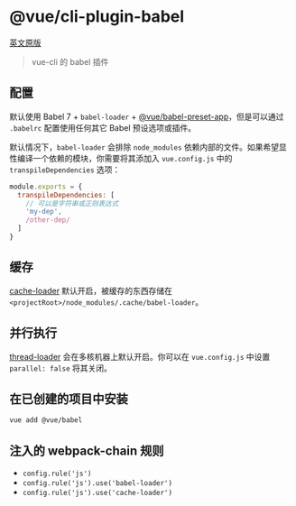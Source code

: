 # @vue/cli-plugin-babel

[英文原版](https://github.com/vuejs/vue-cli/tree/dev/packages/\@vue/cli-plugin-babel/README.md)

> vue-cli 的 babel 插件

## 配置

默认使用 Babel 7 + `babel-loader` + [@vue/babel-preset-app](../vue-babel-preset-app/README.md)，但是可以通过 `.babelrc` 配置使用任何其它 Babel 预设选项或插件。

默认情况下，`babel-loader` 会排除 `node_modules` 依赖内部的文件。如果希望显性编译一个依赖的模块，你需要将其添加入 `vue.config.js` 中的 `transpileDependencies` 选项：

``` js
module.exports = {
  transpileDependencies: [
    // 可以是字符串或正则表达式
    'my-dep',
    /other-dep/
  ]
}
```

## 缓存

[cache-loader](https://github.com/webpack-contrib/cache-loader) 默认开启，被缓存的东西存储在 `<projectRoot>/node_modules/.cache/babel-loader`。

## 并行执行

[thread-loader](https://github.com/webpack-contrib/thread-loader) 会在多核机器上默认开启。你可以在 `vue.config.js` 中设置 `parallel: false` 将其关闭。

## 在已创建的项目中安装

``` sh
vue add @vue/babel
```

## 注入的 webpack-chain 规则

- `config.rule('js')`
- `config.rule('js').use('babel-loader')`
- `config.rule('js').use('cache-loader')`
